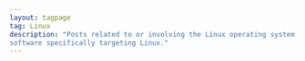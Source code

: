 ```yaml
---
layout: tagpage
tag: Linux
description: "Posts related to or involving the Linux operating system, or
software specifically targeting Linux."
---
```

